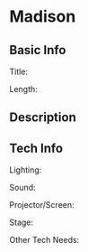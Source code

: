 # Madison


## Basic Info

Title:

Length:


## Description



## Tech Info

Lighting:

Sound:

Projector/Screen:

Stage:

Other Tech Needs:
